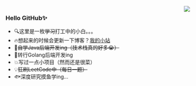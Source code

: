 <img align="right" src="https://github-readme-stats.vercel.app/api?username=xhdd123321&show_icons=true&theme=radical">

### Hello GitHub✨

* 🔍这里是一枚~~学习~~打工中的小白。。。
* 🔥想起来的时候会更新一下博客？[我的小站](https://www.zhu-an.cn)
* 📝~~自学Java后端开发ing（技术栈真的好多😭）~~
* 🐹转行Golang后端开发ing
* 💥写过一点小项目（然而还是很菜）
* 💡~~狂刷LeetCode中（每日一题）~~
* 🐟深度研究摸鱼学ing...

